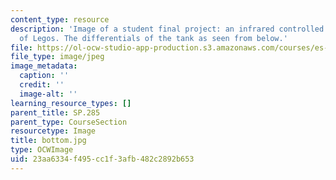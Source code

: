 ```yaml
---
content_type: resource
description: 'Image of a student final project: an infrared controlled tank made out
  of Legos. The differentials of the tank as seen from below.'
file: https://ol-ocw-studio-app-production.s3.amazonaws.com/courses/es-293-lego-robotics-spring-2007/23aa6334f495cc1f3afb482c2892b653_bottom.jpg
file_type: image/jpeg
image_metadata:
  caption: ''
  credit: ''
  image-alt: ''
learning_resource_types: []
parent_title: SP.285
parent_type: CourseSection
resourcetype: Image
title: bottom.jpg
type: OCWImage
uid: 23aa6334-f495-cc1f-3afb-482c2892b653
---
```

